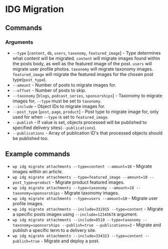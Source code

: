 # IDG Migration

## Commands

### Arguments
* `--type` [`content`, `db`, `users`, `taxonomy`, `featured_image`] - Type determines what content will be migrated. `content` will migrate images found within the posts body, as well as the featured image of the post. `users` will migrate user profile photos. `taxonomy` will migrate taxonomy images. `featured_image` will migrate the featured images for the chosen post type(`post_type`).
* `--amount` - Number of posts to migrate images for.
* `--offset` - Number of posts to skip.
* `--taxonomy` [`blogs`, `podcast_series`, `sponsorships`] - Taxonomy to migrate images for, `--type` must be set to `taxonomy`.
* `--include` - Object IDs to migrate images for.
* `--post_type` [`post`, `page`, `product`] - Post type to migrate image for, only used for when `--type` is set to `featured_image`.
* `--publish` - If value is set, objects processed will be published to specified delivery sites(`--publications`).
* `--publications` - Array of publication ID's that processed objects should be published too.

## Example commands
* `wp idg migrate attachments --type=content --amount=10` - Migrate images within an article.
* `wp idg migrate attachments --type=featured_image --amount=10 --post_type=product` - Migrate product featured images.
* `wp idg migrate attachments --type=taxonomy --amount=10 --taxonomy=sponsorships` - Migrate taxonomy images.
* `wp idg migrate attachments --type=users --amount=10` - Migrate user profile images.
* `wp idg migrate attachments --include=331915 --type=content` - Migrate a specific posts images using `--include=12345678` argument.
* `wp idg migrate attachments --include=8510 --type=taxonomy --taxonomy=sponsorships --publish=true --publications=3` - Migrate and publish a specific term to a delivery site.
* `wp idg migrate attachments --include=334323 --type=content --publish=true` - Migrate and deploy a post.
